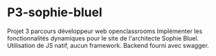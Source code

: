 # P3-sophie-bluel
Projet 3 parcours développeur web openclassrooms
Implémenter les fonctionnalités dynamiques pour le site de l'architecte Sophie Bluel.
Utilisation de JS natif, aucun framework.
Backend fourni avec swagger.
